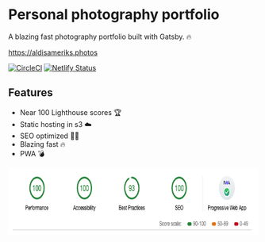 # Personal photography portfolio

A blazing fast photography portfolio built with Gatsby. 🔥

https://aldisameriks.photos

[![CircleCI](https://circleci.com/gh/aldis-ameriks/photography-portfolio.svg?style=svg)](https://circleci.com/gh/aldis-ameriks/photography-portfolio)
[![Netlify Status](https://api.netlify.com/api/v1/badges/0ddf3b50-4241-47c8-93c1-a86eb416af01/deploy-status)](https://app.netlify.com/sites/modest-williams-3f8772/deploys)

## Features

- Near 100 Lighthouse scores 🏆
- Static hosting in s3 ☁️
- SEO optimized 🕵️‍♂️
- Blazing fast 🔥
- PWA 💣

<img src="./lighthouse.png" width="749" height="136" />
